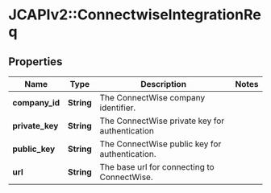 # JCAPIv2::ConnectwiseIntegrationReq

## Properties
Name | Type | Description | Notes
------------ | ------------- | ------------- | -------------
**company_id** | **String** | The ConnectWise company identifier. | 
**private_key** | **String** | The ConnectWise private key for authentication | 
**public_key** | **String** | The ConnectWise public key for authentication. | 
**url** | **String** | The base url for connecting to ConnectWise. | 

